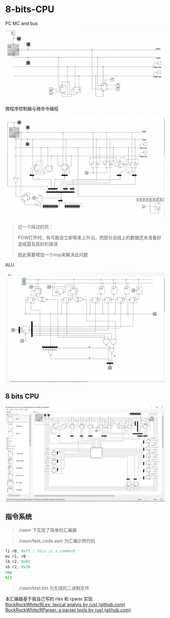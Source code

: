 # 8-bits-CPU

PC MC and bus

![image-20230829223915458](README.assets/image-20230829223915458.png)

微程序控制器与微命令编程

![image-20230831122257095](README.assets/image-20230831122257095.png)

> 记一个踩过的坑：
>
> POW打开时，有可能会立即带来上升沿，而部分总线上的数据还未准备好造成莫名其妙的错误
>
> 因此需要增加一个nop来解决此问题

ALU

![image-20230901232840102](README.assets/image-20230901232840102.png)

## 8 bits CPU

![image-20230906215101512](README.assets/image-20230906215101512.png)

## 指令系统
> ./rasm 下实现了简单的汇编器

> ./rasm/test_code.asm 为汇编示例代码

```asm
li r0, 0xff ; this is a comment
mv r1, r0
lb r2, 0x02
sb r2, 0x20
nop
hlt
```

> ./rasm/test.bin 为生成的二进制文件

本汇编器基于我自己写的 rlex 和 rparsr 实现  
[RockRockWhite/RLex: lexical analyis by rust (github.com)](https://github.com/RockRockWhite/RLex)  
[RockRockWhite/RParser: a parser tools by rust (github.com)](https://github.com/RockRockWhite/RParser)  

